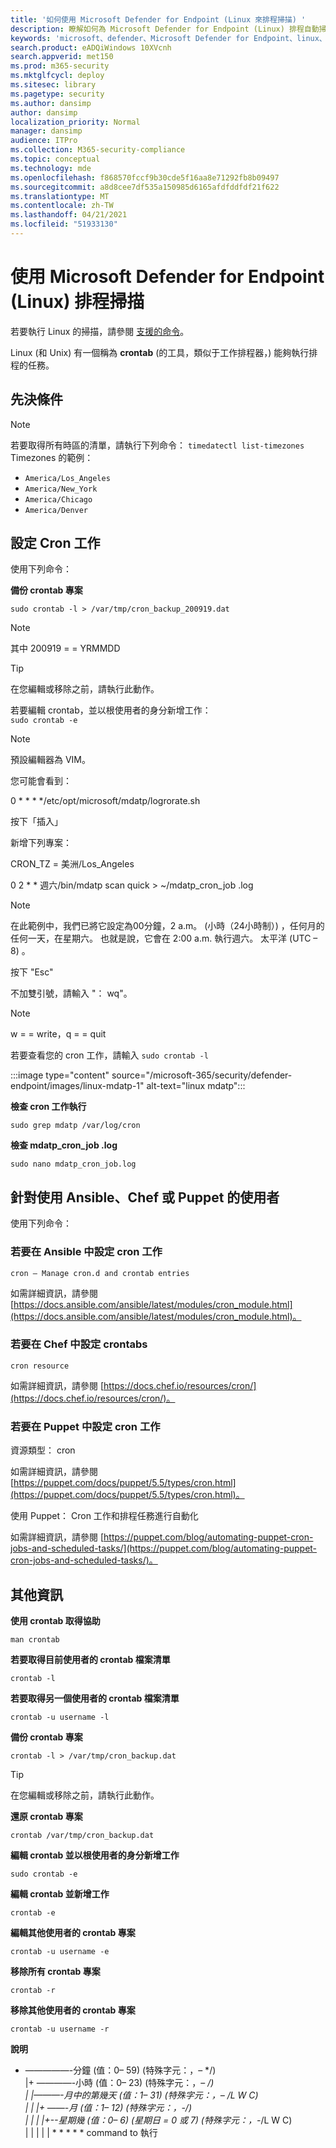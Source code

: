 ```yaml
---
title: '如何使用 Microsoft Defender for Endpoint (Linux 來排程掃描) '
description: 瞭解如何為 Microsoft Defender for Endpoint (Linux) 排程自動掃描時間，以更好地保護組織的資產。
keywords: 'microsoft、defender、Microsoft Defender for Endpoint、linux、掃描、防病毒、microsoft defender for endpoint (linux) '
search.product: eADQiWindows 10XVcnh
search.appverid: met150
ms.prod: m365-security
ms.mktglfcycl: deploy
ms.sitesec: library
ms.pagetype: security
ms.author: dansimp
author: dansimp
localization_priority: Normal
manager: dansimp
audience: ITPro
ms.collection: M365-security-compliance
ms.topic: conceptual
ms.technology: mde
ms.openlocfilehash: f868570fccf9b30cde5f16aa8e71292fb8b09497
ms.sourcegitcommit: a8d8cee7df535a150985d6165afdfddfdf21f622
ms.translationtype: MT
ms.contentlocale: zh-TW
ms.lasthandoff: 04/21/2021
ms.locfileid: "51933130"
---
```

# <a name="schedule-scans-with-microsoft-defender-for-endpoint-linux"></a>使用 Microsoft Defender for Endpoint (Linux) 排程掃描

若要執行 Linux 的掃描，請參閱 [支援的命令](https://docs.microsoft.com/microsoft-365/security/defender-endpoint/linux-resources#supported-commands)。

Linux (和 Unix) 有一個稱為 **crontab** (的工具，類似于工作排程器，) 能夠執行排程的任務。

## <a name="pre-requisite"></a>先決條件

> [!NOTE]
> 若要取得所有時區的清單，請執行下列命令： `timedatectl list-timezones`<br>
> Timezones 的範例：
> - `America/Los_Angeles`
> - `America/New_York`
> - `America/Chicago`
> - `America/Denver`

## <a name="to-set-the-cron-job"></a>設定 Cron 工作
使用下列命令：

**備份 crontab 專案**

`sudo crontab -l > /var/tmp/cron_backup_200919.dat`

> [!NOTE]
> 其中 200919 = = YRMMDD

> [!TIP]
> 在您編輯或移除之前，請執行此動作。 <br>

若要編輯 crontab，並以根使用者的身分新增工作： <br>
`sudo crontab -e`

> [!NOTE]
> 預設編輯器為 VIM。

您可能會看到：

0 * * * */etc/opt/microsoft/mdatp/logrorate.sh

按下「插入」

新增下列專案：

CRON_TZ = 美洲/Los_Angeles

0 2 * * 週六/bin/mdatp scan quick > ~/mdatp_cron_job .log

> [!NOTE]
>在此範例中，我們已將它設定為00分鐘，2 a.m。  (小時（24小時制）) ，任何月的任何一天，在星期六。 也就是說，它會在 2:00 a.m. 執行週六。 太平洋 (UTC – 8) 。

按下 "Esc"

不加雙引號，請輸入 "： wq"。

> [!NOTE]
> w = = write，q = = quit

若要查看您的 cron 工作，請輸入 `sudo crontab -l`

:::image type="content" source="/microsoft-365/security/defender-endpoint/images/linux-mdatp-1" alt-text="linux mdatp":::

**檢查 cron 工作執行**

`sudo grep mdatp /var/log/cron`

**檢查 mdatp_cron_job .log**

`sudo nano mdatp_cron_job.log`

## <a name="for-those-who-use-ansible-chef-or-puppet"></a>針對使用 Ansible、Chef 或 Puppet 的使用者

使用下列命令：
### <a name="to-set-cron-jobs-in-ansible"></a>若要在 Ansible 中設定 cron 工作

`cron – Manage cron.d and crontab entries`

如需詳細資訊，請參閱 [https://docs.ansible.com/ansible/latest/modules/cron_module.html](https://docs.ansible.com/ansible/latest/modules/cron_module.html)。

### <a name="to-set-crontabs-in-chef"></a>若要在 Chef 中設定 crontabs
`cron resource`

如需詳細資訊，請參閱 [https://docs.chef.io/resources/cron/](https://docs.chef.io/resources/cron/)。

### <a name="to-set-cron-jobs-in-puppet"></a>若要在 Puppet 中設定 cron 工作
資源類型： cron

如需詳細資訊，請參閱 [https://puppet.com/docs/puppet/5.5/types/cron.html](https://puppet.com/docs/puppet/5.5/types/cron.html)。

使用 Puppet： Cron 工作和排程任務進行自動化

如需詳細資訊，請參閱 [https://puppet.com/blog/automating-puppet-cron-jobs-and-scheduled-tasks/](https://puppet.com/blog/automating-puppet-cron-jobs-and-scheduled-tasks/)。

## <a name="additional-information"></a>其他資訊

**使用 crontab 取得協助**

`man crontab`

**若要取得目前使用者的 crontab 檔案清單**

`crontab -l`

**若要取得另一個使用者的 crontab 檔案清單**

`crontab -u username -l`

**備份 crontab 專案**

`crontab -l > /var/tmp/cron_backup.dat`

> [!TIP]
> 在您編輯或移除之前，請執行此動作。 <br>

**還原 crontab 專案**

`crontab /var/tmp/cron_backup.dat`

**編輯 crontab 並以根使用者的身分新增工作**

`sudo crontab -e`

**編輯 crontab 並新增工作**

`crontab -e`

**編輯其他使用者的 crontab 專案**

`crontab -u username -e`

**移除所有 crontab 專案**

`crontab -r`

**移除其他使用者的 crontab 專案**

`crontab -u username -r`

**說明**

+ —————-分鐘 (值：0– 59)  (特殊字元：，– */)   <br>
|+ ————-小時 (值：0– 23)  (特殊字元：，– */)  <br>
| |———-月中的第幾天 (值：1– 31)  (特殊字元：，– */L W C)   <br>
| | |+ ——-月 (值：1– 12)  (特殊字元：，-*/)   <br>
| | | |+--星期幾 (值：0– 6)  (星期日 = 0 或 7)  (特殊字元：，-*/L W C)  <br>
| | | | | * * * * * command to 執行


